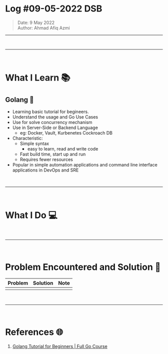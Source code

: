 # Log #09-05-2022 DSB

> Date: 9 May 2022  
> Author: Ahmad Afiq Azmi

---

<br>

---

<br>

# What I Learn 📚

## Golang 🐹

- Learning basic tutorial for begineers.
- Understand the usage and Go Use Cases
- Use for solve concurrency mechanism
- Use in Server-Side or Backend Language
  - eg: Docker, Vault, Kurbenetes Cockroach DB
- Characteristic:
  - Simple syntax
    - easy to learn, read and write code
  - Fast build time, start up and run
  - Requires fewer resources
- Popular in simple automation applications and command line interface applications in DevOps and SRE

<br>

---

<br>

# What I Do 💻

<br>

---

<br>

# Problem Encountered and Solution 🐞

| Problem | Solution | Note |
| ------- | -------- | ---- |
|         |          |      |

<br>

---

<br>

# References 🌐

1. [Golang Tutorial for Beginners | Full Go Course](https://www.youtube.com/watch?v=yyUHQIec83I&ab_channel=TechWorldwithNana)
